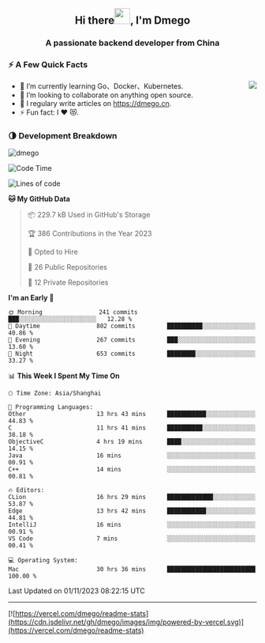 <h2 align="center">Hi there<img src="https://cdn.jsdelivr.net/gh/dmego/images/img/Hi.gif" height="32" />, I'm Dmego </h2>
<h3 align="center">A passionate backend developer from China</h3>

### ⚡️ A Few Quick Facts

<img align="right" src="https://readme-stats-dmego.vercel.app/api?username=dmego&show_icons=true&icon_color=1573B3&hide_title=true&text_color=718096&bg_color=00000000&hide_border=true"/>

<ul>
    <li> 🌱 I’m currently learning Go、Docker、Kubernetes.</li>
    <li> 👯 I’m looking to collaborate on anything open source.</li>
    <li> 📝 I regulary write articles on <a href="https://dmego.cn">https://dmego.cn</a>.</li>
    <li> ⚡ Fun fact: I ❤️ 😻.</li>
</ul>

### 🌗 Development Breakdown

<img src="https://komarev.com/ghpvc/?username=dmego" alt="dmego" />

<!--START_SECTION:waka-->
![Code Time](http://img.shields.io/badge/Code%20Time-2%2C323%20hrs%2037%20mins-blue)

![Lines of code](https://img.shields.io/badge/From%20Hello%20World%20I%27ve%20Written-681.2%20thousand%20lines%20of%20code-blue)

**🐱 My GitHub Data** 

> 📦 229.7 kB Used in GitHub's Storage 
 > 
> 🏆 386 Contributions in the Year 2023
 > 
> 💼 Opted to Hire
 > 
> 📜 26 Public Repositories 
 > 
> 🔑 12 Private Repositories 
 > 
**I'm an Early 🐤** 

```text
🌞 Morning                241 commits         ███░░░░░░░░░░░░░░░░░░░░░░   12.28 % 
🌆 Daytime                802 commits         ██████████░░░░░░░░░░░░░░░   40.86 % 
🌃 Evening                267 commits         ███░░░░░░░░░░░░░░░░░░░░░░   13.60 % 
🌙 Night                  653 commits         ████████░░░░░░░░░░░░░░░░░   33.27 % 
```


📊 **This Week I Spent My Time On** 

```text
🕑︎ Time Zone: Asia/Shanghai

💬 Programming Languages: 
Other                    13 hrs 43 mins      ███████████░░░░░░░░░░░░░░   44.83 % 
C                        11 hrs 41 mins      ██████████░░░░░░░░░░░░░░░   38.18 % 
ObjectiveC               4 hrs 19 mins       ████░░░░░░░░░░░░░░░░░░░░░   14.15 % 
Java                     16 mins             ░░░░░░░░░░░░░░░░░░░░░░░░░   00.91 % 
C++                      14 mins             ░░░░░░░░░░░░░░░░░░░░░░░░░   00.81 % 

🔥 Editors: 
CLion                    16 hrs 29 mins      █████████████░░░░░░░░░░░░   53.87 % 
Edge                     13 hrs 42 mins      ███████████░░░░░░░░░░░░░░   44.81 % 
IntelliJ                 16 mins             ░░░░░░░░░░░░░░░░░░░░░░░░░   00.91 % 
VS Code                  7 mins              ░░░░░░░░░░░░░░░░░░░░░░░░░   00.41 % 

💻 Operating System: 
Mac                      30 hrs 36 mins      █████████████████████████   100.00 % 
```


 Last Updated on 01/11/2023 08:22:15 UTC
<!--END_SECTION:waka-->

---

[![https://vercel.com/dmego/readme-stats](https://cdn.jsdelivr.net/gh/dmego/images/img/powered-by-vercel.svg)](https://vercel.com/dmego/readme-stats)


